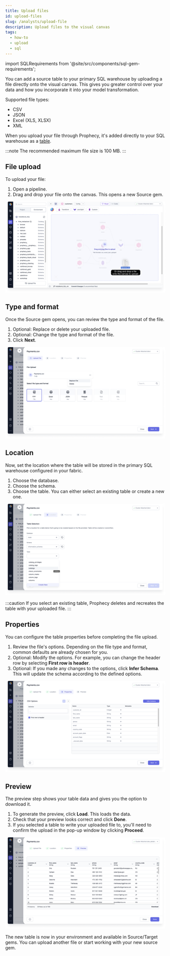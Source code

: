 ```yaml
---
title: Upload files
id: upload-files
slug: /analysts/upload-file
description: Upload files to the visual canvas
tags:
  - how-to
  - upload
  - sql
---
```


import SQLRequirements from '@site/src/components/sql-gem-requirements';

<SQLRequirements
  execution_engine="SQL Warehouse"
  sql_package_name=""
  sql_package_version=""
/>

You can add a source table to your primary SQL warehouse by uploading a file directly onto the visual canvas. This gives you greater control over your data and how you incorporate it into your model transformation.

Supported file types:

- CSV
- JSON
- Excel (XLS, XLSX)
- XML

When you upload your file through Prophecy, it's added directly to your SQL warehouse as a [table](/analysts/table).

:::note
The recommended maximum file size is 100&nbsp;MB.
:::

## File upload

To upload your file:

1. Open a pipeline.
1. Drag and drop your file onto the canvas. This opens a new Source gem.

![Upload file by dragging and dropping](img/upload-file-drag-drop.png)

## Type and format

Once the Source gem opens, you can review the type and format of the file.

1. Optional: Replace or delete your uploaded file.
1. Optional: Change the type and format of the file.
1. Click **Next**.

![Select your file type and format](img/upload-file-type-format.png)

## Location

Now, set the location where the table will be stored in the primary SQL warehouse configured in your fabric.

1. Choose the database.
1. Choose the schema.
1. Choose the table. You can either select an existing table or create a new one.

![Select the table location](img/upload-file-location.png)

:::caution
If you select an existing table, Prophecy deletes and recreates the table with your uploaded file.
:::

## Properties

You can configure the table properties before completing the file upload.

1. Review the file's options. Depending on the file type and format, common defaults are already chosen for you.
2. Optional: Modify the options. For example, you can change the header row by selecting **First row is header**.
3. Optional: If you made any changes to the options, click **Infer Schema**. This will update the schema according to the defined options.

![Configure the table properties](img/upload-file-properties.png)

## Preview

The preview step shows your table data and gives you the option to download it.

1. To generate the preview, click **Load**. This loads the data.
1. Check that your preview looks correct and click **Done**.
1. If you selected a table to write your uploaded file to, you'll need to confirm the upload in the pop-up window by clicking **Proceed**.

![Preview the table](img/upload-file-preview.png)

The new table is now in your environment and available in Source/Target gems. You can upload another file or start working with your new source gem.
